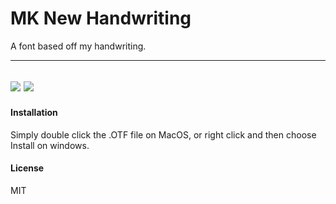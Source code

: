 # MK New Handwriting
A font based off my handwriting. 

----
![](https://imgur.com/z01XEPU.png)
![](https://imgur.com/ZJTrBiH.png)
----

#### Installation
Simply double click the .OTF file on MacOS, or right click and then choose Install on windows.

#### License
MIT


